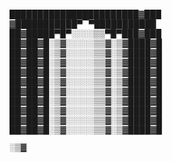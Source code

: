 ███████████████████████▓███  
▓███████████▀▔▀███████████  
██▓█████▀█▀░░░░▒▒▀█▀███▓███  
██▓██▓█░▒▓░░░░░▒▒▓░▒▓████▓█  
██▓██▓█░▒▓░░░░░▒▒▓░▒▓████▓█  
██▓██▓█░▒▓░░░░░▒▒▓░▒▓████▓█  
██▓██▓█░▒▓░░░░░▒▒▓░▒▓████▓█  
██▓██▓█░▒▓░░░░░▒▒▓░▒▓████▓█  
██▓██▓█░▒▓░░░░░▒▒▓░▒▓████▓█  
██▓██▓█░▒▓░░░░░▒▒▓░▒▓████▓█  
██▓██▓█░▒▓░░░░░▒▒▓░▒▓████▓█  
██▓██▓█░▒▓░░░░░▒▒▓░▒▓████▓█  
██▓██▓█░▒▓░░░░░▒▒▓░▒▓████▓█  


░▒▓
